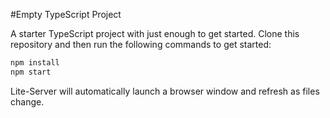#Empty TypeScript Project

A starter TypeScript project with just enough to get started.  Clone this repository and then run the following commands to get started:

```bash
npm install
npm start
```
Lite-Server will automatically launch a browser window and refresh as files change.